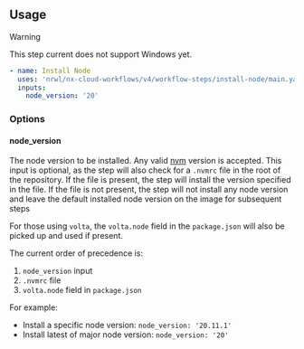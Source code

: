 ## Usage

> [!WARNING]
> This step current does not support Windows yet.

```yaml
- name: Install Node
  uses: 'nrwl/nx-cloud-workflows/v4/workflow-steps/install-node/main.yaml'
  inputs:
    node_version: '20'
```

### Options

#### node_version

The node version to be installed. Any valid [nvm](https://github.com/nvm-sh/nvm/blob/master/README.md#usage) version is accepted.
This input is optional, as the step will also check for a `.nvmrc` file in the root of the repository.
If the file is present, the step will install the version specified in the file.
If the file is not present, the step will not install any node version and leave the default installed node version on the image for subsequent steps

For those using `volta`, the `volta.node` field in the `package.json` will also be picked up and used if present.

The current order of precedence is:

1. `node_version` input
1. `.nvmrc` file
1. `volta.node` field in `package.json`

For example:

- Install a specific node version: `node_version: '20.11.1'`
- Install latest of major node version: `node_version: '20'`
